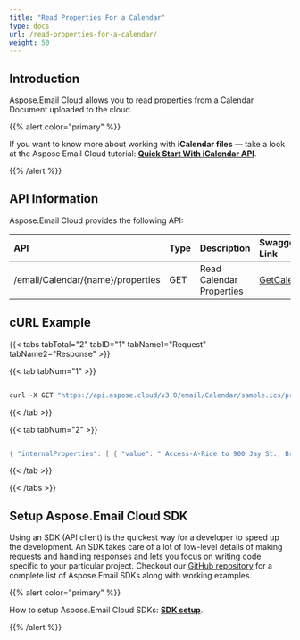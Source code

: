 ```yaml
---
title: "Read Properties For a Calendar"
type: docs
url: /read-properties-for-a-calendar/
weight: 50
---
```


## **Introduction**
Aspose.Email Cloud allows you to read properties from a Calendar Document uploaded to the cloud.



{{% alert color="primary" %}} 

If you want to know more about working with **iCalendar files** — take a look at the Aspose Email Cloud tutorial: [**Quick Start With iCalendar API**](/quick-start-with-icalendar-api/).

{{% /alert %}} 


## **API Information**
Aspose.Email Cloud provides the following API:

|**API**|**Type**|**Description**|**Swagger Link**|
| :- | :- | :- | :- |
|/email/Calendar/{name}/properties|GET|Read Calendar Properties|[GetCalendar](https://apireference.aspose.cloud/email/#/Calendar/GetCalendar)|

## **cURL Example**
{{< tabs tabTotal="2" tabID="1" tabName1="Request" tabName2="Response" >}}

{{< tab tabNum="1" >}}

```java

curl -X GET "https://api.aspose.cloud/v3.0/email/Calendar/sample.ics/properties" -H "accept: application/json" -H "authorization: Bearer eyJhbGciOiJSUzI1NiIsInR5cCI6IkpXVCJ9.eyJuYmYiOjE1NzU4MzA4NzksImV4cCI6MTU3NTkxNzI3OSwiaXNzIjoiaHR0cHM6Ly9hcGkuYXNwb3NlLmNsb3VkIiwiYXVkIjpbImh0dHBzOi8vYXBpLmFzcG9zZS5jbG91ZC9yZXNvdXJjZXMiLCJhcGkucGxhdGZvcm0iLCJhcGkucHJvZHVjdHMiXSwiY2xpZW50X2lkIjoiNzg5NDZmYjQtM2JkNC00ZDNlLWIzMDktZjllMmZmOWFjNmY5IiwiY2xpZW50X2lkU3J2SWQiOiI2NTk5ODQiLCJzY29wZSI6WyJhcGkucGxhdGZvcm0iLCJhcGkucHJvZHVjdHMiXX0.mp1drdo4pYso9TEv8VL0pNk5D\_oxNMFI1JevJCD3koIgC2kN8lFGVypkXwQVlEYLtOULaT5JlSEwB2dtomqTW1eGpy6SIHP\_o5g5npoj2tlyBMCEf3od-cU6oObwLkdiELGbjkJ9SHh--wZTjk81VeSudXyAoX48bPsFGlBwq0N240i7mShtxIno87U58DEFONJLteQME86rAg6PqwBmHkfVoLbDkkLWHo5s2VxOD6UPkBGRaqjdpQlkHL17mq5hz0iWHW2HLUnMo6-ET0g0e0RYaYZnu4VPRyoUj2j5a0WTVryKybMc-WgjmzDzfJ2Y1mQoZE9KvD177v2GKn5CBg"

```

{{< /tab >}}

{{< tab tabNum="2" >}}

```java

{ "internalProperties": [ { "value": " Access-A-Ride to 900 Jay St., Brooklyn", "name": "DESCRIPTION", "type": "PrimitiveObject" }, { "value": "2013-08-02 15:04:00Z", "name": "ENDDATE", "type": "PrimitiveObject" }, { "value": "America/New\_York", "name": "ENDTIMEZONE", "type": "PrimitiveObject" }, { "value": "False", "name": "ISDESCRIPTIONHTML", "type": "PrimitiveObject" }, { "value": "1000 Broadway Ave., Brooklyn", "name": "LOCATION", "type": "PrimitiveObject" }, { "value": null, "name": "RECURRENCE", "type": "PrimitiveObject" }, { "internalProperties": [ { "index": 0, "internalProperties": [ { "value": "Display", "name": "REMINDERACTION", "type": "PrimitiveObject" }, { "value": "Pickup Reminder", "name": "REMINDERDESCRIPTION", "type": "PrimitiveObject" }, { "value": "0", "name": "REMINDERREPEAT", "type": "PrimitiveObject" }, { "internalProperties": [ { "value": "6000000000", "name": "REMINDERTRIGGERDURATION", "type": "PrimitiveObject" }, { "value": "Start", "name": "REMINDERTRIGGERRELATED", "type": "PrimitiveObject" } ], "name": "REMINDERTRIGGER", "type": "HierarchicalObject" } ], "name": "REMINDER", "type": "IndexedHierarchicalObject" } ], "name": "REMINDERS", "type": "HierarchicalObject" }, { "value": "3", "name": "SEQUENCEID", "type": "PrimitiveObject" }, { "value": "2013-08-02 14:34:00Z", "name": "STARTDATE", "type": "PrimitiveObject" }, { "value": "America/New\_York", "name": "STARTTIMEZONE", "type": "PrimitiveObject" }, { "value": "Confirmed", "name": "STATUS", "type": "PrimitiveObject" }, { "value": "Access-A-Ride Pickup", "name": "SUMMARY", "type": "PrimitiveObject" } ], "name": "CALENDAR", "type": "HierarchicalObject" } Response headers

```

{{< /tab >}}

{{< /tabs >}}


## **Setup Aspose.Email Cloud SDK**
Using an SDK (API client) is the quickest way for a developer to speed up the development. An SDK takes care of a lot of low-level details of making requests and handling responses and lets you focus on writing code specific to your particular project. Checkout our [GitHub repository](https://github.com/aspose-email-cloud) for a complete list of Aspose.Email SDKs along with working examples.

{{% alert color="primary" %}} 

How to setup Aspose.Email Cloud SDKs: [**SDK setup**](/sdk-setup/). 

{{% /alert %}} 




